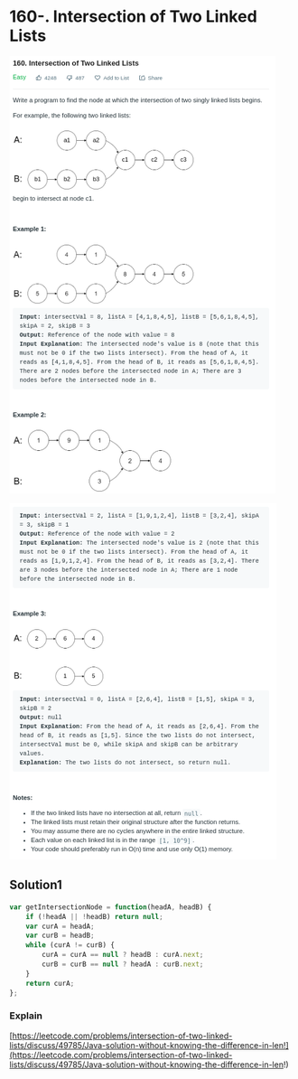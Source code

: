 # 160-. Intersection of Two Linked Lists

![](.gitbook/assets/image%20%2861%29.png)

![](.gitbook/assets/image%20%2860%29.png)

## Solution1

```javascript
var getIntersectionNode = function(headA, headB) {
    if (!headA || !headB) return null;
    var curA = headA;
    var curB = headB;
    while (curA != curB) {
        curA = curA == null ? headB : curA.next;
        curB = curB == null ? headA : curB.next;
    }
    return curA;
};
```

### Explain

[https://leetcode.com/problems/intersection-of-two-linked-lists/discuss/49785/Java-solution-without-knowing-the-difference-in-len!](https://leetcode.com/problems/intersection-of-two-linked-lists/discuss/49785/Java-solution-without-knowing-the-difference-in-len!)

